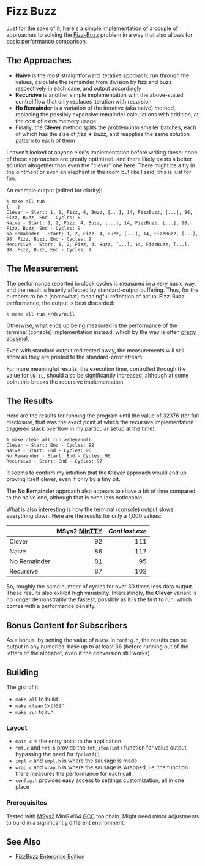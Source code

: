 # Fizz Buzz

Just for the sake of it, here's a simple implementation of a couple of approaches to solving the [Fizz-Buzz](https://en.wikipedia.org/wiki/Special:Search?search=FizzBuzz) problem in a way that also allows for basic performance comparison.

## The Approaches

* **Naive** is the most straightforward iterative approach: run through the values, calculate the remainder from division by fizz and buzz respectively in each case, and output accordingly
* **Recursive** is another simple implementation with the above-stated control flow that only replaces iteration with recursion
* **No Remainder** is a variation of the iterative (aka naive) method, replacing the possibly expensive remainder calculations with addition, at the cost of extra memory usage
* Finally, the **Clever** method splits the problem into smaller batches, each of which has the size of _fizz_ ∗ _buzz_, and reapplies the same solution pattern to each of them

I haven't looked at anyone else's implementation before writing these: none of these approaches are greatly optimized, and there likely exists a better solution altogether than even the "clever" one here. There might be a fly in the ointment or even an elephant in the room but like I said, this is just for fun.

An example output (edited for clarity):

````shell
% make all run
[...]
Clever - Start: 1, 2, Fizz, 4, Buzz, [...], 14, FizzBuzz, [...], 98, Fizz, Buzz, End - Cycles: 8
Naive - Start: 1, 2, Fizz, 4, Buzz, [...], 14, FizzBuzz, [...], 98, Fizz, Buzz, End - Cycles: 9
No Remainder - Start: 1, 2, Fizz, 4, Buzz, [...], 14, FizzBuzz, [...], 98, Fizz, Buzz, End - Cycles: 9
Recursive - Start: 1, 2, Fizz, 4, Buzz, [...], 14, FizzBuzz, [...], 98, Fizz, Buzz, End - Cycles: 9
````

## The Measurement

The performance reported in clock cycles is measured in a very basic way, and the result is heavily affected by standard-output buffering. Thus, for the numbers to be a (somewhat) meaningful reflection of actual Fizz-Buzz performance, the output is best discarded:

```` shell
% make all run >/dev/null
````
Otherwise, what ends up being measured is the performance of the terminal (console) implementation instead, which by the way is often [pretty abysmal](https://www.youtube.com/watch?v=hxM8QmyZXtg).

Even with standard output redirected away, the measurements will still show as they are printed to the standard-error stream.

For more meaningful results, the execution time, controlled through the value for `UNTIL`, should also be significantly increased, although at some point this breaks the recursive implementation.

## The Results

Here are the results for running the program until the value of 32376 (for full disclosure, that was the exact point at which the recursive implementation triggered stack overflow in my particular setup at the time).
 
````shell
% make clean all run >/dev/null
Clever - Start: End - Cycles: 92
Naive - Start: End - Cycles: 96
No Remainder - Start: End - Cycles: 96
Recursive - Start: End - Cycles: 97
````

It seems to confirm my intuition that the **Clever** approach would end up proving itself clever, even if only by a tiny bit.

The **No Remainder** approach also appears to shave a bit of time compared to the naive one, although that is even less noticeable.

What is also interesting is how the terminal (console) output slows everything down. Here are the results for only a 1,000 values: 

|              | MSys2 [MinTTY](https://mintty.github.io/) | _ConHost.exe_ |
|:-------------|------------------------------------------:|--------------:|
| Clever       |                                        92 |           111 |
| Naive        |                                        86 |           117 |
| No Remainder |                                        81 |            95 |
| Recursive    |                                        87 |           102 |

So, roughly the same number of cycles for over 30 times less data output. These results also exhibit high variability. Interestingly, the **Clever** variant is no longer demonstrably the fastest, possibly as it is the first to run, which comes with a performance penalty.

## Bonus Content for Subscribers

As a bonus, by setting the value of `NBASE` in `config.h`, the results can be output in any numerical base up to at least 36 (before running out of the letters of the alphabet, even if the conversion still works).

## Building

The gist of it:

* `make all` to build
* `make clean` to clean
* `make run` to run

### Layout

* `main.c` is the entry point to the application
* `fmt.c` and `fmt.h` provide the `fmt_itoa(int)` function for value output, bypassing the need for `fprintf()`
* `impl.c` and `impl.h` is where the sausage is made
* `wrap.c` and `wrap.h` is where the sausage is wrapped, i.e. the function there measures the performance for each call
* `config.h` provides easy access to settings customization, all in one place

### Prerequisites

Tested with [MSys2](https://www.msys2.org/) MinGW64 [GCC](https://gcc.gnu.org/) toolchain. Might need minor adjustments to build in a significantly different environment.

## See Also

* [FizzBuzz Enterprise Edition](https://github.com/EnterpriseQualityCoding/FizzBuzzEnterpriseEdition/)
